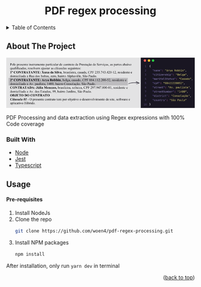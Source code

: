 <div id="top"></div>
<br />
<div align="center">
  <h1 align="center">PDF regex processing</h1>

</div>



<!-- TABLE OF CONTENTS -->
<details>
  <summary>Table of Contents</summary>
  <ol>
    <li>
      <a href="#about-the-project">About The Project</a>
      <ul>
        <li><a href="#built-with">Built With</a></li>
      </ul>
    </li>
    <li>
      <a href="#getting-started">Usage</a>
    </li>

  </ol>
</details>



<!-- ABOUT THE PROJECT -->
## About The Project

[![Product Name Screen Shot][product-screenshot]](https://github.com/woen4/pdf-regex-processing)

PDF Processing and data extraction using Regex expressions with 100% Code coverage




### Built With

* [Node](https://nodejs.org/en/)
* [Jest](https://jestjs.io) 
* [Typescript](https://www.typescriptlang.org/)




<!-- USAGE EXAMPLES -->
## Usage

#### Pre-requisites
1. Install NodeJs
     <br>
2. Clone the repo
   ```sh
   git clone https://github.com/woen4/pdf-regex-processing.git
   ```
3. Install NPM packages
   ```sh
   npm install
   ```
After installation, only run ``` yarn dev ``` in terminal

<p align="right">(<a href="#top">back to top</a>)</p>

<!-- MARKDOWN LINKS & IMAGES -->
<!-- https://www.markdownguide.org/basic-syntax/#reference-style-links -->
[contributors-shield]: https://img.shields.io/github/contributors/othneildrew/Best-README-Template.svg?style=for-the-badge
[contributors-url]: https://github.com/othneildrew/Best-README-Template/graphs/contributors
[forks-shield]: https://img.shields.io/github/forks/othneildrew/Best-README-Template.svg?style=for-the-badge
[forks-url]: https://github.com/othneildrew/Best-README-Template/network/members
[stars-shield]: https://img.shields.io/github/stars/othneildrew/Best-README-Template.svg?style=for-the-badge
[stars-url]: https://github.com/othneildrew/Best-README-Template/stargazers
[issues-shield]: https://img.shields.io/github/issues/othneildrew/Best-README-Template.svg?style=for-the-badge
[issues-url]: https://github.com/othneildrew/Best-README-Template/issues
[license-shield]: https://img.shields.io/github/license/othneildrew/Best-README-Template.svg?style=for-the-badge
[license-url]: https://github.com/othneildrew/Best-README-Template/blob/master/LICENSE.txt
[linkedin-shield]: https://img.shields.io/badge/-LinkedIn-black.svg?style=for-the-badge&logo=linkedin&colorB=555
[linkedin-url]: https://linkedin.com/in/othneildrew
[product-screenshot]: .github/images/banner.png